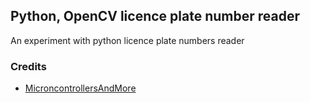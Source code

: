 ## Python, OpenCV licence plate number reader

An experiment with python licence plate numbers reader


### Credits
 - [MicroncontrollersAndMore](https://github.com/MicrocontrollersAndMore/OpenCV_3_License_Plate_Recognition_Python)